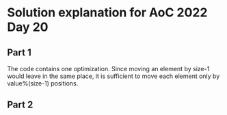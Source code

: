 # Solution explanation for AoC 2022 Day 20

## Part 1


The code contains one optimization. Since moving an element by size-1 would leave in the same place, it is sufficient to move each element only by value%(size-1) positions.

## Part 2
